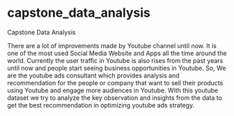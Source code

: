 # capstone_data_analysis
Capstone Data Analysis

There are a lot of improvements made by Youtube channel until now. It is one of the most used Social Media Website and Apps all the time around the world. Currently the user traffic in Youtube is also rises from the past years until now and people start seeing business opportunities in Youtube.
So, We are the youtube ads consultant which provides analysis and recommendation for the people or company that want to sell their products using Youtube and engage more audiences in Youtube.
With this youtube dataset we try to analyze the key observation and insights from the data to get the best recommendation in optimizing youtube ads strategy.
